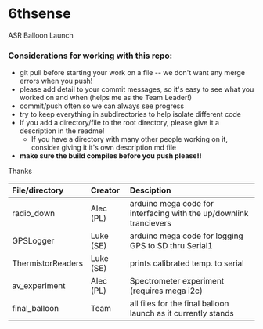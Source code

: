 # 6thsense
ASR Balloon Launch

### Considerations for working with this repo:
 - git pull before starting your work on a file -- we don't want any merge errors when you push!
 - please add detail to your commit messages, so it's easy to see what you worked on and when (helps me as the Team Leader!)
 - commit/push often so we can always see progress
 - try to keep everything in subdirectories to help isolate different code
 - If you add a directory/file to the root directory, please give it a description in the readme!
   - If you have a directory with many other people working on it, consider giving it it's own description md file
 - **make sure the build compiles before you push please!!**
 
 Thanks
 
 | File/directory | Creator | Desciption |
 |:---------------|:--------|:-----------|
 |radio_down|Alec (PL)|arduino mega code for interfacing with the up/downlink trancievers|
 |GPSLogger|Luke (SE)|arduino mega code for logging GPS to SD thru Serial1|
 |ThermistorReaders|Luke (SE)|prints calibrated temp. to serial|
 |av_experiment|Alec (PL)|Spectrometer experiment (requires mega i2c)| 
 |final_balloon|Team|all files for the final balloon launch as it currently stands|
